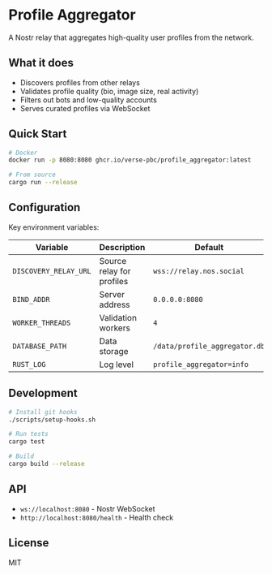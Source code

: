 # Profile Aggregator

A Nostr relay that aggregates high-quality user profiles from the network.

## What it does

- Discovers profiles from other relays
- Validates profile quality (bio, image size, real activity)
- Filters out bots and low-quality accounts
- Serves curated profiles via WebSocket

## Quick Start

```bash
# Docker
docker run -p 8080:8080 ghcr.io/verse-pbc/profile_aggregator:latest

# From source
cargo run --release
```

## Configuration

Key environment variables:

| Variable | Description | Default |
|----------|-------------|---------|
| `DISCOVERY_RELAY_URL` | Source relay for profiles | `wss://relay.nos.social` |
| `BIND_ADDR` | Server address | `0.0.0.0:8080` |
| `WORKER_THREADS` | Validation workers | `4` |
| `DATABASE_PATH` | Data storage | `/data/profile_aggregator.db` |
| `RUST_LOG` | Log level | `profile_aggregator=info` |

## Development

```bash
# Install git hooks
./scripts/setup-hooks.sh

# Run tests
cargo test

# Build
cargo build --release
```

## API

- `ws://localhost:8080` - Nostr WebSocket
- `http://localhost:8080/health` - Health check

## License

MIT